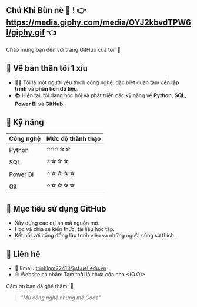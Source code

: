 ## Chú Khỉ Bùn nè 👋 ! 👉 https://media.giphy.com/media/OYJ2kbvdTPW6I/giphy.gif 👈
Chào mừng bạn đến với trang GitHub của tôi! 🎉

## 🌟 Về bản thân tôi 1 xíu
- 🧑‍💻 Tôi là một người yêu thích công nghệ, đặc biệt quan tâm đến **lập trình** và **phân tích dữ liệu**.
- 📚 Hiện tại, tôi đang học hỏi và phát triển các kỹ năng về **Python**, **SQL**, **Power BI** và **GitHub**.
  
## 🚀 Kỹ năng
| Công nghệ       | Mức độ thành thạo  |
|-----------------|--------------------|
| Python          | ⭐⭐⭐☆☆        
| SQL             | ⭐☆☆☆             
| Power BI        | ⭐☆☆☆☆           
| Git             | ⭐☆☆☆☆          

## 🔭 Mục tiêu sử dụng GitHub
- Xây dựng các dự án mã nguồn mở.
- Học và chia sẻ kiến thức, tài liệu học tập.
- Kết nối với cộng đồng lập trình viên và những người cùng sở thích.

## 🚀 Liên hệ
- 📧 Email: trinhlnm22413@st.uel.edu.vn
- 🌐 Website cá nhân: Tạm thời là chưa cóa nha <(O.O)>

Cảm ơn bạn đã ghé thăm! 🌈
> _"Mù công nghệ nhưng mê Code"_ 

